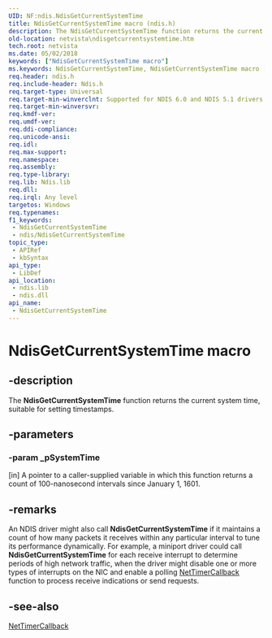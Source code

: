 ```yaml
---
UID: NF:ndis.NdisGetCurrentSystemTime
title: NdisGetCurrentSystemTime macro (ndis.h)
description: The NdisGetCurrentSystemTime function returns the current system time, suitable for setting timestamps.
old-location: netvista\ndisgetcurrentsystemtime.htm
tech.root: netvista
ms.date: 05/02/2018
keywords: ["NdisGetCurrentSystemTime macro"]
ms.keywords: NdisGetCurrentSystemTime, NdisGetCurrentSystemTime macro [Network Drivers Starting with Windows Vista], ndis/NdisGetCurrentSystemTime, ndis_sysinfo_ref_cfd2358c-a52a-43d9-a07b-c64abb3e28b1.xml, netvista.ndisgetcurrentsystemtime
req.header: ndis.h
req.include-header: Ndis.h
req.target-type: Universal
req.target-min-winverclnt: Supported for NDIS 6.0 and NDIS 5.1 drivers (see    NdisGetCurrentSystemTime (NDIS   5.1)) in Windows Vista. Supported for NDIS 5.1 drivers (see    NdisGetCurrentSystemTime (NDIS   5.1)) in Windows XP.
req.target-min-winversvr: 
req.kmdf-ver: 
req.umdf-ver: 
req.ddi-compliance: 
req.unicode-ansi: 
req.idl: 
req.max-support: 
req.namespace: 
req.assembly: 
req.type-library: 
req.lib: Ndis.lib
req.dll: 
req.irql: Any level
targetos: Windows
req.typenames: 
f1_keywords:
 - NdisGetCurrentSystemTime
 - ndis/NdisGetCurrentSystemTime
topic_type:
 - APIRef
 - kbSyntax
api_type:
 - LibDef
api_location:
 - ndis.lib
 - ndis.dll
api_name:
 - NdisGetCurrentSystemTime
---
```


# NdisGetCurrentSystemTime macro


## -description

The 
  <b>NdisGetCurrentSystemTime</b> function returns the current system time, suitable for setting
  timestamps.

## -parameters

### -param _pSystemTime 

[in]
A pointer to a caller-supplied variable in which this function returns a count of 100-nanosecond
     intervals since January 1, 1601.

## -remarks

An NDIS driver might also call 
    <b>NdisGetCurrentSystemTime</b> if it maintains a count of how many packets it receives within any
    particular interval to tune its performance dynamically. For example, a miniport driver could call 
    <b>NdisGetCurrentSystemTime</b> for each receive interrupt to determine periods of high network traffic,
    when the driver might disable one or more types of interrupts on the NIC and enable a polling 
    <a href="/windows-hardware/drivers/ddi/ndis/nc-ndis-ndis_timer_function">NetTimerCallback</a> function to process
    receive indications or send requests.

## -see-also

<a href="/windows-hardware/drivers/ddi/ndis/nc-ndis-ndis_timer_function">NetTimerCallback</a>
